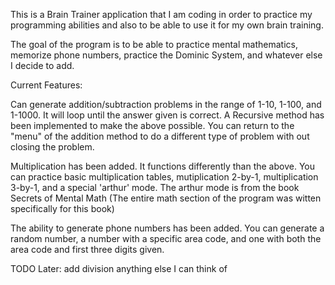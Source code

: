 This is a Brain Trainer application that I am coding in order to practice my programming abilities and also to be able to use it for my own brain training.

The goal of the program is to be able to practice mental mathematics, memorize phone numbers, practice the Dominic System, and whatever else I decide to add.

Current Features:

Can generate addition/subtraction problems in the range of 1-10, 1-100, and 1-1000.
It will loop until the answer given is correct.
A Recursive method has been implemented to make the above possible.
You can return to the "menu" of the addition method to do a different type of problem with out closing the problem.

Multiplication has been added. It functions differently than the above. 
You can practice basic multiplication tables, mutiplication 2-by-1, multiplication 3-by-1, and a special 'arthur' mode.
The arthur mode is from the book Secrets of Mental Math (The entire math section of the program was witten specifically for this book)

The ability to generate phone numbers has been added. You can generate a random number, a number with a specific area code, and one with both the area code and first three digits given.

TODO Later:
add division 
anything else I can think of

